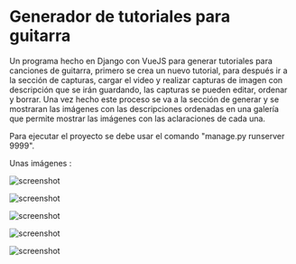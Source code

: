 # Generador de tutoriales para guitarra

Un programa hecho en Django con VueJS para generar tutoriales para canciones de guitarra, primero se crea un nuevo tutorial, para después ir a la sección de capturas, cargar el video y realizar capturas de imagen con descripción que se irán guardando, las capturas se pueden editar, ordenar y borrar. Una vez hecho este proceso se va a la sección de generar y se mostraran las imágenes con las descripciones ordenadas en una galería que permite mostrar las imágenes con las aclaraciones de cada una.

Para ejecutar el proyecto se debe usar el comando "manage.py runserver 9999".

Unas imágenes : 

![screenshot](https://blogger.googleusercontent.com/img/b/R29vZ2xl/AVvXsEj8wOxEdHgU_b2Om0JwK0XpK9m6b9bFjvHKiF9rRAC_zO4xEYCHkFVzQ0eNfv8fW7IKB_z9d5GdwPNWZ8Zs6EU3XbDQ1T_tTKQNYjIrDjoUICu575V-AksMgru7U2LKJIMfJmx7nEJuTLSQ9jQcnUKOarBzlm_yMPp77HiEkSJrQR6X7WXsQuKqzccK/s1887/1.png)

![screenshot](https://blogger.googleusercontent.com/img/b/R29vZ2xl/AVvXsEhBkgsPtMjk249fKAglsvAygazlF2aG8UDRG4YiocroEqzVr7FGMqgN95rVzzIkRlZx53ZOcGo-cGg5YxO_orbWgOaJKDdT6WLT0tbGNnTSX2MiZ8hHn_HGbHgShfs9q7wYk93y6qrRb0Tkao0FrL7vTL00AakTtYZBmlOuIjh7q4CGMFnPTxSEDCNu/s1892/2.png)

![screenshot](https://blogger.googleusercontent.com/img/b/R29vZ2xl/AVvXsEiyCBp3LVPIePR11O77JYpuuqpd8UOYn7tY6uuiY-94Bsf0naY8Jm4WH2Da80IfL6AZOVj7RF7p2R5ZJv_gl4u4TG4JuuWyBZMxl5BuWEv-HXrfopzHTKD59BGnAJxawa0gh_VvscYINBZEbAPdMFxii0gB4ViFOuUh9DvYaciOXEPQiAwZ7NYJEXta/s1900/3.png)

![screenshot](https://blogger.googleusercontent.com/img/b/R29vZ2xl/AVvXsEgAit8YtHSytId_okHC8f4JaZEsDyAp5NeQRtD3A9ikn-taigsooRD94EV-Wc6nuVoZ-RcbQH5BajdEWqu7tz8mg89isjQuJddyQMVt2QZBUnWFmzFCZJAwwX0NR8hWbLWOYio6O7qKy1W0WbV3xbx9IiOijDjATTi37qaGDsC3ZoZKsyIxnphlOkDw/s1919/4.png)

![screenshot](https://blogger.googleusercontent.com/img/b/R29vZ2xl/AVvXsEg4dwpsefLguy8SlQBF8f7dU4WSr_hV38Z9gUZ0uw5VEn1ftx7iTNHqMYg-idjzs7Bdlr9dW69abSX2Z_aw_pslnyZ9NcmMfMg4S1LYMlDXx4nDeJvJC_5lZOKAATTjZ36DMa-511k0Jf8lSzmW4FGBVotPW_sWF3QEBv0dnjO2qLEpcU5p7vYRTlQu/s1908/5.png)
